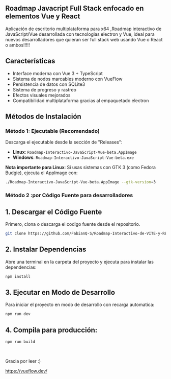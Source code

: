 

## Roadmap Javacript Full Stack enfocado en elementos Vue y React

Aplicación de escritorio multiplataforma para x64 ,Roadmap interactivo de JavaScript/Vue desarrollada con tecnologias electron y Vue, ideal para nuevos desarrolladores que quieran ser full stack web usando Vue o React o ambos!!!!!

## Características

- Interface moderna con Vue 3 + TypeScript
- Sistema de nodos marcables moderno con VueFlow
- Persistencia de datos con SQLite3
- Sistema de progreso y rastreo
- Efectos visuales mejorados
- Compatibilidad multiplataforma gracias al empaquetado electron

## Métodos de Instalación

### Método 1: Ejecutable (Recomendado)

Descarga el ejecutable desde la sección de "Releases":
- **Linux**: `Roadmap-Interactivo-JavaScript-Vue-beta.AppImage`
- **Windows**: `Roadmap-Interactivo-JavaScript-Vue-beta.exe`

**Nota importante para Linux**: Si usas sistemas con GTK 3 (como Fedora Budgie), ejecuta el AppImage con:
```bash
./Roadmap-Interactivo-JavaScript-Vue-beta.AppImage --gtk-version=3
```

### Método 2 :por Código Fuente para desarrolladores

## 1. Descargar el Código Fuente

Primero, clona o descarga el codigo fuente desde el repositorio.
```sh
git clone https://github.com/FabianQ-S/Roadmap-Interactivo-de-VITE-y-REACT
```

## 2. Instalar Dependencias

Abre una terminal en la carpeta del proyecto y ejecuta para instalar las dependencias:

```sh
npm install
```

## 3. Ejecutar en Modo de Desarrollo

Para iniciar el proyecto en modo de desarrollo con recarga automatica:

```sh
npm run dev
```
## 4. Compila para producción:
```sh
npm run build
  
  
   ```
Gracia por leer :)

https://vueflow.dev/
